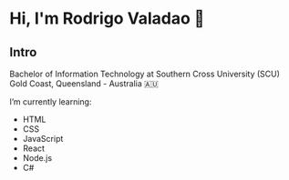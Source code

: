 # Hi, I'm Rodrigo Valadao 👋

## Intro

Bachelor of Information Technology at Southern Cross University (SCU) Gold Coast, Queensland - Australia 🇦🇺

I’m currently learning:

- HTML
- CSS
- JavaScript
- React
- Node.js
- C#
